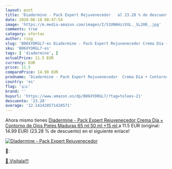 ```yaml
---
layout: post
title: 'Diadermine - Pack Expert Rejuvenecedor   al 23.28 % de descuento'
date: 2020-06-18 08:47:54
image: 'https://m.media-amazon.com/images/I/51UN6HziVUL._SL200_.jpg'
comments: true
category: ofertas
author: ring
slug: 'B06XYDRGL7-es Diadermine - Pack Expert Rejuvenecedor Crema Día +...'
sku: 'B06XYDRGL7-es'
tags: [ 'diadermine', ]
actualPrice: 11.5 EUR
currency: EUR
price: 11.5
comparePrice: 14.99 EUR
prodname: 'Diadermine - Pack Expert Rejuvenecedor  Crema Día + Contorno de Ojos  Pieles Maduras  65 ml  50 ml +15 ml '
country: 'es'
flag: '🇪🇸'
brand: ''
buyurl: 'https://www.amazon.es/dp/B06XYDRGL7/?tag=tolees-21'
descuento: '23.28'
average: '12.141428571428571'
---
```


Ahora mismo tienes [Diadermine - Pack Expert Rejuvenecedor  Crema Día + Contorno de Ojos  Pieles Maduras  65 ml  50 ml +15 ml ](https://www.amazon.es/dp/B06XYDRGL7/?tag=tolees-21) a 11.5 EUR (original: 14.99 EUR) (23.28 %  de descuento) en el siguiente enlace!

[![Diadermine - Pack Expert Rejuvenecedor  ](https://m.media-amazon.com/images/I/51UN6HziVUL._SL200_.jpg)](https://www.amazon.es/dp/B06XYDRGL7/?tag=tolees-21)

🔎:


[🛒 Visítala!!!](https://www.amazon.es/dp/B06XYDRGL7/?tag=tolees-21)

